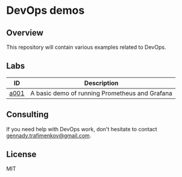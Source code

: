 # DevOps demos

## Overview

This repository will contain various examples related to DevOps.

## Labs

| ID | Description |
|---|---|
| [a001](./a001-prometheus-grafana/readme.md) | A basic demo of running Prometheus and Grafana |

## Consulting

If you need help with DevOps work,
don't hesitate to contact gennady.trafimenkov@gmail.com.

## License

MIT
